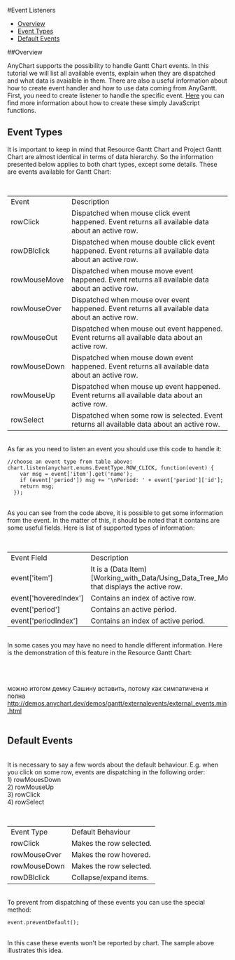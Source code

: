 #Event Listeners

* [Overview](#overview)
* [Event Types](#event_types)
* [Default Events](#default_events)

##Overview

AnyChart supports the possibility to handle Gantt Chart events. In this tutorial we will list all available events, explain when they are dispatched and what data is avaialble in them. There are also a useful information about how to create event handler and how to use data coming from AnyGantt. First, you need to create listener to handle the specific event. [Here](Common_Settings/Event_Listeners#listener_types) you can find more information about how to create these simply JavaScript functions.

## Event Types

It is important to keep in mind that Resource Gantt Chart and Project Gantt Chart are almost identical in terms of data hierarchy. So the information presented below applies to both chart types, except some details.
These are events available for Gantt Chart:

<br><table>
<tbody>
<tr>
<td>Event</td>
<td>Description</td>
</tr>
<tr>
<td>rowClick</td>
<td>Dispatched when mouse click event happened. Event returns all available data about an active row.</td>
</tr>
<tr>
<td>rowDBlclick</td>
<td>Dispatched when mouse double click event happened. Event returns all available data about an active row.</td>
</tr>
<tr>
<td>rowMouseMove</td>
<td>Dispatched when mouse move event happened. Event returns all available data about an active row.</td>
</tr>
<tr>
<td>rowMouseOver</td>
<td>Dispatched when mouse over event happened. Event returns all available data about an active row.</td>
</tr>
<tr>
<td>rowMouseOut</td>
<td>Dispatched when mouse out event happened. Event returns all available data about an active row.</td>
</tr>
<tr>
<td>rowMouseDown</td>
<td>Dispatched when mouse down event happened. Event returns all available data about an active row.</td>
</tr>
<tr>
<td>rowMouseUp</td>
<td>Dispatched when mouse up event happened. Event returns all available data about an active row.</td>
</tr>
<tr>
<td>rowSelect</td>
<td>Dispatched when some row is selected. Event returns all available data about an active row.</td>
</tr>
</tbody>
</table>

<br>As far as you need to listen an event you should use this code to handle it:

```
//choose an event type from table above:
chart.listen(anychart.enums.EventType.ROW_CLICK, function(event) {
    var msg = event['item'].get('name');
    if (event['period']) msg += '\nPeriod: ' + event['period']['id'];
    return msg;
  });
```

<br>As you can see from the code above, it is possible to get some information from the event. In the matter of this, it should be noted that it contains are some useful fields. Here is list of supported types of information:

<br><table>
<tbody>
<tr>
<td>Event Field</td>
<td>Description</td>
</tr>
<tr>
<td>event['item']</td>
<td>It is a (Data Item)[Working_with_Data/Using_Data_Tree_Model] that displays the active row.</td>
</tr>
<tr>
<td>event['hoveredIndex']</td>
<td>Contains an index of active row.</td>
</tr>
<tr>
<td>event['period']</td>
<td>Contains an active period.</td>
</tr>
<tr>
<td>event['periodIndex']</td>
<td>Contains an index of active period.</td>
</tr>
<tr>
</tbody>
</table>

<br>In some cases you may have no need to handle different information. Here is the demonstration of this feature in the Resource Gantt Chart:

<br><br><br>можно итогом демку Сашину вставить, потому как симпатичена и полна
http://demos.anychart.dev/demos/gantt/externalevents/external_events.min.html<br><br>

## Default Events

<br>It is necessary to say a few words about the default behaviour. E.g. when you click on some row, events are dispatching in the following order:
<br>1) rowMouesDown
<br>2) rowMouseUp
<br>3) rowClick
<br>4) rowSelect

<br><table>
<tbody>
<tr>
<td>Event Type</td>
<td>Default Behaviour</td>
</tr>
<tr>
<td>rowClick</td>
<td>Makes the row selected.</td>
</tr>
<tr>
<td>rowMouseOver</td>
<td>Makes the row hovered.</td>
</tr>
<tr>
<td>rowMouseDown</td>
<td>Makes the row selected.</td>
</tr>
<tr>
<td>rowDBlclick</td>
<td>Сollapse/expand items.</td>
</tr>
<tr>
</tbody>
</table>

<br>To prevent from dispatching of these events you can use the special method:

```
event.preventDefault();
```

<br>In this case these events won't be reported by chart. The sample above illustrates this idea.
